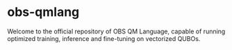 # obs-qmlang
Welcome to the official repository of OBS QM Language, capable of running optimized training, inference and fine-tuning on vectorized QUBOs.
